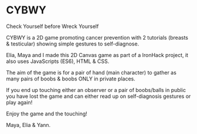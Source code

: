 # CYBWY
Check Yourself before Wreck Yourself

CYBWY is a 2D game promoting cancer prevention with 2 tutorials (breasts & testicular) showing simple gestures to self-diagnose.

Elia, Maya and I made this 2D Canvas game as part of a IronHack project, it also uses JavaScripts (ES6), HTML & CSS.

The aim of the game is for a pair of hand (main character) to gather as many pairs of boobs & boobs ONLY in private places. 

If you end up touching either an observer or a pair of boobs/balls in public you have lost the game and can either read up on self-diagnosis gestures or play again!

Enjoy the game and the touching!

Maya, Elia & Yann.
